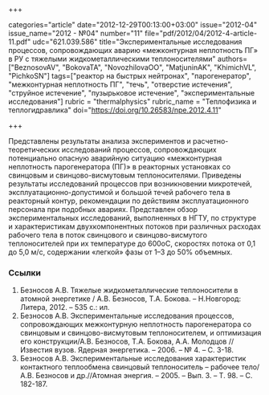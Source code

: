 +++

categories="article"
date="2012-12-29T00:13:00+03:00"
issue="2012-04"
issue_name="2012 - №04"
number="11"
file="pdf/2012/04/2012-4-article-11.pdf"
udc="621.039.586"
title="Экспериментальные исследования процессов, сопровождающих аварию «межконтурная неплотность ПГ» в РУ с тяжелыми жидкометаллическими теплоносителями"
authors=["BeznosovAV", "BokovaTA", "NovozhilovaOO", "MatjuninAK", "KhimichVL", "PichkoSN"]
tags=["реактор на быстрых нейтронах", "парогенератор", "межконтурная неплотность ПГ", "течь", "отверстие истечения", "струйное истечение", "пузырьковое истечение", "экспериментальные исследования"]
rubric = "thermalphysics"
rubric_name = "Теплофизика и теплогидравлика"
doi="https://doi.org/10.26583/npe.2012.4.11"

+++

Представлены результаты анализа экспериментов и расчетно-теоретических исследований процессов, сопровождающих потенциально опасную аварийную ситуацию «межконтурная неплотность парогенератора (ПГ)» в реакторных установках со свинцовым и свинцово-висмутовым теплоносителями. Приведены результаты исследований процессов при возникновении микротечей, эксплуатационно-допустимой и большой течей рабочего тела в реакторный контур, рекомендации по действиям эксплуатационного персонала при подобных авариях. Представлен обзор экспериментальных исследований, выполненных в НГТУ, по структуре и характеристикам двухкомпонентных потоков при различных расходах рабочего тела в поток свинцового и свинцово-висмутого теплоносителей при их температуре до 600оС, скоростях потока от 0,1 до 5,0 м/с, содержании «легкой» фазы от 1–3 до 50% объемных.

### Ссылки

1. Безносов А.В. Тяжелые жидкометаллические теплоносители в атомной энергетике / А.В. Безносов, Т.А. Бокова. – Н.Новгород: Литера, 2012. – 535 с.: ил.
2. Безносов А.В. Экспериментальные исследования процессов, сопровождающих межконтурную неплотность парогенератора со свинцовым и свинцово-висмутовым теплоносителем, и оптимизация его конструкции/А.В. Безносов, Т.А. Бокова, А.А. Молодцов // Известия вузов. Ядерная энергетика. – 2006. – № 4. – С. 3-18.
3. Безносов А.В. Экспериментальные исследования характеристик контактного теплообмена свинцовый теплоноситель – рабочее тело/А.В. Безносов и др.//Атомная энергия. – 2005. – Вып. 3. – Т. 98. – С. 182-187.